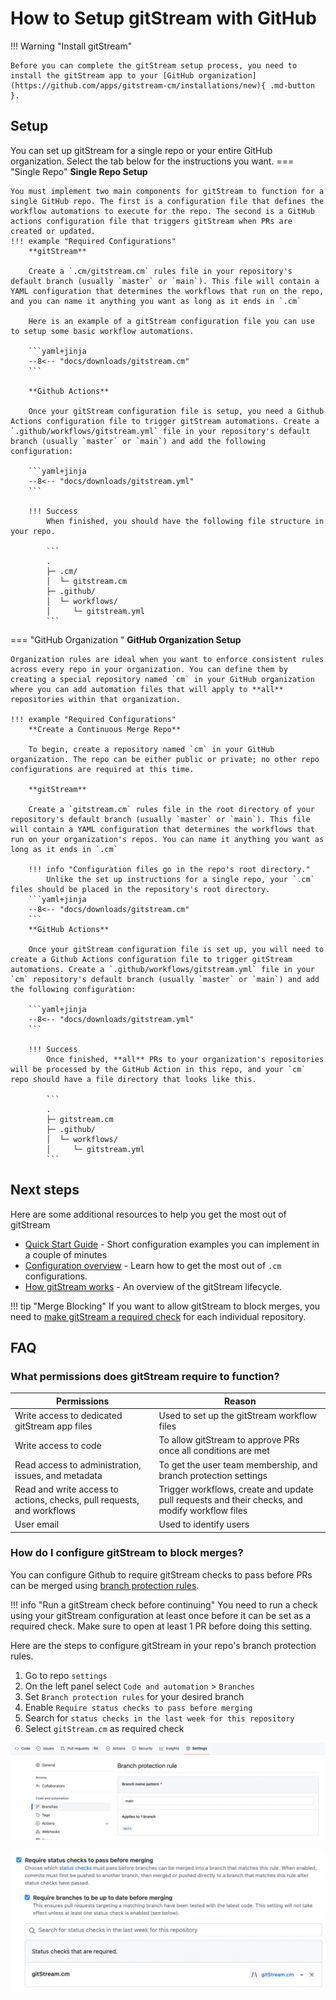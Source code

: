 # How to Setup gitStream with GitHub

!!! Warning "Install gitStream"

    Before you can complete the gitStream setup process, you need to install the gitStream app to your [GitHub organization](https://github.com/apps/gitstream-cm/installations/new){ .md-button }.
## Setup
You can set up gitStream for a single repo or your entire GitHub organization. Select the tab below for the instructions you want.
=== "Single Repo"
    **Single Repo Setup**

    You must implement two main components for gitStream to function for a single GitHub repo. The first is a configuration file that defines the workflow automations to execute for the repo. The second is a GitHub actions configuration file that triggers gitStream when PRs are created or updated.
    !!! example "Required Configurations"
        **gitStream**

        Create a `.cm/gitstream.cm` rules file in your repository's default branch (usually `master` or `main`). This file will contain a YAML configuration that determines the workflows that run on the repo, and you can name it anything you want as long as it ends in `.cm`

        Here is an example of a gitStream configuration file you can use to setup some basic workflow automations.

        ```yaml+jinja
        --8<-- "docs/downloads/gitstream.cm"
        ```

        **Github Actions**

        Once your gitStream configuration file is setup, you need a Github Actions configuration file to trigger gitStream automations. Create a `.github/workflows/gitstream.yml` file in your repository's default branch (usually `master` or `main`) and add the following configuration:

        ```yaml+jinja
        --8<-- "docs/downloads/gitstream.yml"
        ```

        !!! Success
            When finished, you should have the following file structure in your repo.

            ```
            .
            ├─ .cm/
            │  └─ gitstream.cm
            ├─ .github/
            │  └─ workflows/
            │     └─ gitstream.yml
            ```

=== "GitHub Organization "
    **GitHub Organization Setup**

    Organization rules are ideal when you want to enforce consistent rules across every repo in your organization. You can define them by creating a special repository named `cm` in your GitHub organization where you can add automation files that will apply to **all** repositories within that organization.

    !!! example "Required Configurations"
        **Create a Continuous Merge Repo**

        To begin, create a repository named `cm` in your GitHub organization. The repo can be either public or private; no other repo configurations are required at this time.

        **gitStream**

        Create a `gitstream.cm` rules file in the root directory of your repository's default branch (usually `master` or `main`). This file will contain a YAML configuration that determines the workflows that run on your organization's repos. You can name it anything you want as long as it ends in `.cm`

        !!! info "Configuration files go in the repo's root directory."
            Unlike the set up instructions for a single repo, your `.cm` files should be placed in the repository's root directory.
        ```yaml+jinja
        --8<-- "docs/downloads/gitstream.cm"
        ```
        **GitHub Actions**

        Once your gitStream configuration file is set up, you will need to create a Github Actions configuration file to trigger gitStream automations. Create a `.github/workflows/gitstream.yml` file in your `cm` repository's default branch (usually `master` or `main`) and add the following configuration:

        ```yaml+jinja
        --8<-- "docs/downloads/gitstream.yml"
        ```

        !!! Success
            Once finished, **all** PRs to your organization's repositories will be processed by the GitHub Action in this repo, and your `cm` repo should have a file directory that looks like this.

            ```
            .
            ├─ gitstream.cm
            ├─ .github/
            │  └─ workflows/
            │     └─ gitstream.yml
            ```
## Next steps

Here are some additional resources to help you get the most out of gitStream

* [Quick Start Guide](quick-start.md) - Short configuration examples you can implement in a couple of minutes
* [Configuration overview](/cm-file) - Learn how to get the most out of `.cm` configurations.
* [How gitStream works](/how-it-works/) - An overview of the gitStream lifecycle.

!!! tip "Merge Blocking"
    If you want to allow gitStream to block merges, you need to [make gitStream a required check](#github-merge-block) for each individual repository.

## FAQ

### What permissions does gitStream require to function?

| Permissions           | Reason |
|----------------------|-------------------------------------------------------|
| Write access to dedicated gitStream app files | Used to set up the gitStream workflow files |
| Write access to code | To allow gitStream to approve PRs once all conditions are met |
| Read access to administration, issues, and metadata | To get the user team membership, and branch protection settings |
| Read and write access to actions, checks, pull requests, and workflows | Trigger workflows, create and update pull requests and their checks, and modify workflow files |
| User email | Used to identify users |

### How do I configure gitStream to block merges? <a name="github-merge-block"></a>
You can configure Github to require gitStream checks to pass before PRs can be merged using [branch protection rules](https://docs.github.com/en/repositories/configuring-branches-and-merges-in-your-repository/defining-the-mergeability-of-pull-requests/about-protected-branches).

!!! info "Run a gitStream check before continuing"
    You need to run a check using your gitStream configuration at least once before it can be set as a required check. Make sure to open at least 1 PR before doing this setting.

Here are the steps to configure gitStream in your repo's branch protection rules.

1. Go to repo `settings`
2. On the left panel select `Code and automation` > `Branches`
3. Set `Branch protection rules` for your desired branch
4. Enable `Require status checks to pass before merging`
5. Search for `status checks in the last week for this repository`
6. Select `gitStream.cm` as required check

![Branch protection rules](/screenshots/branch_protection_in_github.png)

![Required checks](/screenshots/required_checks_in_github.png)
